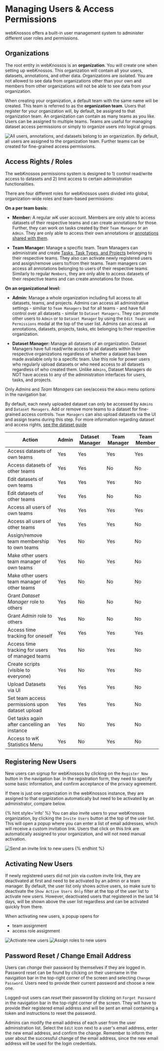 # Managing Users & Access Permissions

webKnossos offers a built-in user management system to administer different user roles and permissions.


## Organizations

The root entity in webKnossos is an **organization**.
You will create one when setting up webKnossos.
This organization will contain all your users, datasets, annotations, and other data.
Organizations are isolated.
You are not allowed to see data from organizations other than your own and members from other organizations will not be able to see data from your organization.

When creating your organization, a default team with the same name will be created.
This team is referred to as the **organization team**.
Users that register for your organization will, by default, be assigned to that organization team.
An organization can contain as many teams as you like.
Users can be assigned to multiple teams.
Teams are useful for managing dataset access permissions or simply to organize users into logical groups.

![All users, annotations, and datasets belong to an organization. By default, all users are assigned to the organization team. Further teams can be created for fine-grained access permissions.](images/teams.png)


## Access Rights / Roles

The webKnossos permissions system is designed to 1) control read/write access to datasets and 2) limit access to certain administration functionalities.

There are four different roles for webKnossos users divided into global, organization-wide roles and team-based permissions:

**On a per team basis:**

  - __Member:__ A regular wK user account. Members are only able to access datasets of their respective teams and can create annotations for those. Further, they can work on tasks created by their `Team Manager` or an `Admin`. They are only able to access their own annotations or [annotations shared with them](./sharing.md).

  - __Team Manager:__ Manage a specific team. Team Managers can administrate and create [Tasks, Task Types, and Projects](./tasks.md) belonging to their respective teams. They also can activate newly registered users and assign/remove users to/from their teams. Team managers can access all annotations belonging to users of their respective teams. Similarly to regular `Members`, they are only able to access datasets of their respective teams and can create annotations for those.

**On an organizational level:**

  - __Admin:__ Manage a whole organization including full access to all datasets, teams, and projects. Admins can access all administrative settings - similiar to `Team Managers` but for all teams - and have full control over all datasets - similar to `Dataset Managers`. They can promote other users to `Admin` or to `Dataset Manager` by using the `Edit Teams and Permissions` modal at the top of the user list. Admins can access all annotations, datasets, projects, tasks, etc belonging to their respective organization.

  - __Dataset Manager:__ Manage all datasets of an organization. Dataset Managers have full read/write access to all datasets within their respective organizations regardless of whether a dataset has been made available only to a specific team. Use this role for power users who regularly upload datasets or who need access to all datasets regardless of who created them.
  Unlike `Admins`, Dataset Managers do NOT have access to any of the administration interfaces for users, tasks, and projects.


Only *Admins* and *Team Managers* can see/access the `Admin` menu options in the navigation bar.

By default, each newly uploaded dataset can only be accessed by `Admins` and `Dataset Managers`. Add or remove more teams to a dataset for fine-grained access controls. `Team Managers` can also upload datasets via the UI and assign teams during this step. For more information regarding dataset and access rights, [see the dataset guide](./sharing.md#general)


| Action                                           	| Admin 	| Dataset Manager 	| Team Manager 	| Team Member 	|
|--------------------------------------------------	|-------	|-----------------	|--------------	|-------------	|
| Access datasets of own teams                        	| Yes   	| Yes             	| Yes          	| Yes         	|
| Access datasets of other teams                      	| Yes   	| Yes             	| No           	| No          	|
| Edit datasets of own teams                       	| Yes   	| Yes             	| Yes          	| No          	|
| Edit datasets of other teams                     	| Yes   	| Yes             	| No           	| No          	|
| Access all users of own teams                       	| Yes   	| Yes             	| Yes          	| Yes         	|
| Access all users of other teams                     	| Yes   	| Yes             	| Yes          	| No          	|
| Assign/remove team membership to own teams       	| Yes   	| No              	| Yes          	| No          	|
| Make other users team manager of own teams   	| Yes   	| No              	| Yes          	| No          	|
| Make other users team manager of other teams   	| Yes   	| No              	| No           	| No          	|
| Grant *Dataset Manager* role to others        	| Yes   	| No              	| No           	| No          	|
| Grant *Admin* role to others                           	| Yes   	| No              	| No           	| No          	|
| Access time tracking for oneself                       	| Yes   	| Yes             	| Yes          	| Yes         	|
| Access time tracking for users of managed teams          	| Yes   	| No              	| Yes          	| No          	|
| Create scripts (visible to everyone)            	| Yes   	| No              	| Yes          	| No          	|
| Upload Datasets via UI                           	| Yes   	| Yes             	| Yes          	| No          	|
| Set team access permissions upon dataset upload    	| Yes   	| Yes              	| Yes          	| No          	|
| Get tasks again after cancelling an instance     	| Yes   	| No              	| Yes          	| No          	|
| Access to wK Statistics Menu  	| Yes   	| No              	| Yes          	| No          	|


## Registering New Users

New users can signup for webKnossos by clicking on the `Register Now` button in the navigation bar.
In the registration form, they need to specify some basic information, and confirm acceptance of the privacy agreement.

If there is just one organization in the webKnossos instance, they are assigned to that organization automatically but need to be activated by an administrator, compare below.

{% hint style='info' %}
You can also invite users to your webKnossos organization, by clicking the `Invite Users` button at the top of the user list. This will open a popup where you can enter a list of email addresses, which will receive a custom invitation link. Users that click on this link are automatically assigned to your organization, and will not need manual activation.

![Send an invite link to new users](./images/users_invite.png)
{% endhint %}


## Activating New Users

If newly registered users did not join via custom invite link, they are deactivated at first and need to be activated by an admin or a team manager.
By default, the user list only shows active users, so make sure to deactivate the `Show Active Users Only` filter at the top of the user list to activate new users.
However, deactivated users that registered in the last 14 days, will be shown above the user list regardless and can be activated quickly from there.

When activating new users, a popup opens for
  - team assignment
  - access role assignment

![Activate new users](./images/users_activate1.png)
![Assign roles to new users](./images/users_activate2.png)

## Password Reset / Change Email Address

Users can _change_ their password by themselves if they are logged in. Password reset can be found by clicking on their username in the navigation bar in the top-right corner of the screen and selecting `Change Password`. Users need to provide their current password and choose a new one.

Logged-out users can _reset_ their password by clicking on `Forgot Password` in the navigation bar in the top-right corner of the screen. They will have to provide their registered email address and will be sent an email containing a token and instructions to reset the password.

Admins can modify the email address of each user from the user administration list. Select the `Edit` icon next to a user's email address, enter the new email address, and confirm the change. Remember to inform the user about the successful change of the email address, since the new email address will be used for the login credentials.
